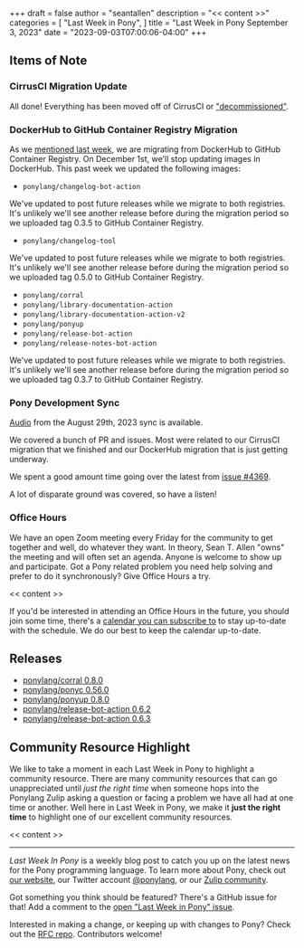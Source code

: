 +++
draft = false
author = "seantallen"
description = "<< content >>"
categories = [
    "Last Week in Pony",
]
title = "Last Week in Pony September 3, 2023"
date = "2023-09-03T07:00:06-04:00"
+++

## Items of Note

### CirrusCI Migration Update

All done! Everything has been moved off of CirrusCI or ["decommissioned"](https://www.youtube.com/watch?v=yVDP5M0eTcM).

### DockerHub to GitHub Container Registry Migration

As we [mentioned last week](https://www.ponylang.io/blog/2023/08/last-week-in-pony-august-27-2023/#we-re-migrating-container-images-from-dockerhub-to-github-container-registry), we are migrating from DockerHub to GitHub Container Registry. On December 1st, we'll stop updating images in DockerHub. This past week we updated the following images:

- `ponylang/changelog-bot-action`

We've updated to post future releases while we migrate to both registries. It's unlikely we'll see another release before during the migration period so we uploaded tag 0.3.5 to GitHub Container Registry.

- `ponylang/changelog-tool`

We've updated to post future releases while we migrate to both registries. It's unlikely we'll see another release before during the migration period so we uploaded tag 0.5.0 to GitHub Container Registry.

- `ponylang/corral`
- `ponylang/library-documentation-action`
- `ponylang/library-documentation-action-v2`
- `ponylang/ponyup`
- `ponylang/release-bot-action`
- `ponylang/release-notes-bot-action`

We've updated to post future releases while we migrate to both registries. It's unlikely we'll see another release before during the migration period so we uploaded tag 0.3.7 to GitHub Container Registry.

### Pony Development Sync

[Audio](https://sync-recordings.ponylang.io/r/2023_08_229.m4a) from the August 29th, 2023 sync is available.

We covered a bunch of PR and issues. Most were related to our CirrusCI migration that we finished and our DockerHub migration that is just getting underway.

We spent a good amount time going over the latest from [issue #4369](https://github.com/ponylang/ponyc/issues/4369).

A lot of disparate ground was covered, so have a listen!

### Office Hours

We have an open Zoom meeting every Friday for the community to get together and well, do whatever they want. In theory, Sean T. Allen "owns" the meeting and will often set an agenda. Anyone is welcome to show up and participate. Got a Pony related problem you need help solving and prefer to do it synchronously? Give Office Hours a try.

<< content >>

If you'd be interested in attending an Office Hours in the future, you should join some time, there's a [calendar you can subscribe to](https://calendar.google.com/calendar/ical/4465e68ae24131ae00461a40893f2637a2c9ac510e311a44ff78680e2f183ce3%40group.calendar.google.com/public/basic.ics) to stay up-to-date with the schedule. We do our best to keep the calendar up-to-date.

## Releases

- [ponylang/corral 0.8.0](https://github.com/ponylang/corral/releases/tag/0.8.0)
- [ponylang/ponyc 0.56.0](https://github.com/ponylang/ponyc/releases/tag/0.56.0)
- [ponylang/ponyup 0.8.0](https://github.com/ponylang/ponyup/releases/tag/0.8.0)
- [ponylang/release-bot-action 0.6.2](https://github.com/ponylang/release-bot-action/releases/tag/0.6.2)
- [ponylang/release-bot-action 0.6.3](https://github.com/ponylang/release-bot-action/releases/tag/0.6.3)

## Community Resource Highlight

We like to take a moment in each Last Week in Pony to highlight a community resource. There are many community resources that can go unappreciated until _just the right time_ when someone hops into the Ponylang Zulip asking a question or facing a problem we have all had at one time or another. Well here in Last Week in Pony, we make it **just the right time** to highlight one of our excellent community resources.

<< content >>

---

_Last Week In Pony_ is a weekly blog post to catch you up on the latest news for the Pony programming language. To learn more about Pony, check out [our website](https://ponylang.io), our Twitter account [@ponylang](https://twitter.com/ponylang), or our [Zulip community](https://ponylang.zulipchat.com).

Got something you think should be featured? There's a GitHub issue for that! Add a comment to the [open "Last Week in Pony" issue](https://github.com/ponylang/ponylang.github.io/issues?q=is%3Aissue+is%3Aopen+label%3Alast-week-in-pony).

Interested in making a change, or keeping up with changes to Pony? Check out the [RFC repo](https://github.com/ponylang/rfcs). Contributors welcome!
